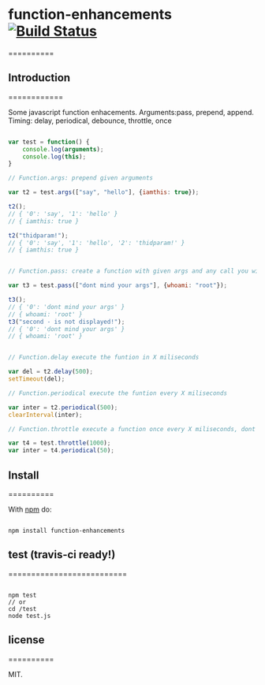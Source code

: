 # function-enhancements [![Build Status](https://secure.travis-ci.org/llafuente/function-enhancements.png?branch=master)](http://travis-ci.org/llafuente/function-enhancements)
==========

## Introduction
============

Some javascript function enhacements. Arguments:pass, prepend, append. Timing: delay, periodical, debounce, throttle, once

``` js

var test = function() {
    console.log(arguments);
    console.log(this);
}

// Function.args: prepend given arguments

var t2 = test.args(["say", "hello"], {iamthis: true});

t2();
// { '0': 'say', '1': 'hello' }
// { iamthis: true }

t2("thidparam!");
// { '0': 'say', '1': 'hello', '2': 'thidparam!' }
// { iamthis: true }


// Function.pass: create a function with given args and any call you will have the same arguments

var t3 = test.pass(["dont mind your args"], {whoami: "root"});

t3();
// { '0': 'dont mind your args' }
// { whoami: 'root' }
t3("second - is not displayed!");
// { '0': 'dont mind your args' }
// { whoami: 'root' }


// Function.delay execute the funtion in X miliseconds

var del = t2.delay(500);
setTimeout(del);

// Function.periodical execute the funtion every X miliseconds

var inter = t2.periodical(500);
clearInterval(inter);

// Function.throttle execute a function once every X miliseconds, dont mind how many time you call it.

var t4 = test.throttle(1000);
var inter = t4.periodical(50);


```

## Install
==========

With [npm](http://npmjs.org) do:

```

npm install function-enhancements

```

## test (travis-ci ready!)
==========================

```

npm test
// or
cd /test
node test.js

```

## license
==========

MIT.

